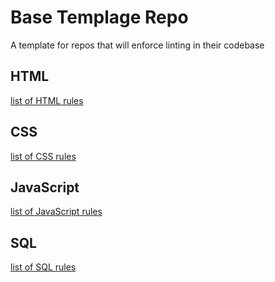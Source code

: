 # Base Templage Repo

A template for repos that will enforce linting in their codebase

## HTML

[list of HTML rules](https://htmlhint.com/docs/user-guide/list-rules)

## CSS

[list of CSS rules](https://stylelint.io/)

## JavaScript

[list of JavaScript rules](https://eslint.org/)

## SQL

[list of SQL rules](https://github.com/joereynolds/sql-lint)
